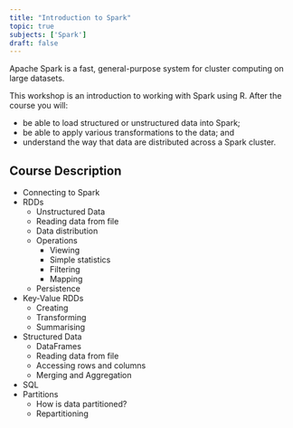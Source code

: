 ```yaml
---
title: "Introduction to Spark"
topic: true
subjects: ['Spark']
draft: false
---
```


Apache Spark is a fast, general-purpose system for cluster computing on large datasets.

This workshop is an introduction to working with Spark using R. After the course you will:

- be able to load structured or unstructured data into Spark;
- be able to apply various transformations to the data; and
- understand the way that data are distributed across a Spark cluster.

## Course Description

- Connecting to Spark
- RDDs
	- Unstructured Data
	- Reading data from file
	- Data distribution
	- Operations
		- Viewing
		- Simple statistics
		- Filtering
		- Mapping
	- Persistence
- Key-Value RDDs
	- Creating
	- Transforming
	- Summarising
- Structured Data
	- DataFrames
	- Reading data from file
	- Accessing rows and columns
	- Merging and Aggregation
- SQL
- Partitions
	- How is data partitioned?
	- Repartitioning
